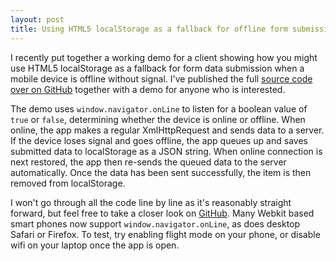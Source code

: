 ```yaml
---
layout: post
title: Using HTML5 localStorage as a fallback for offline form submission
---
```


I recently put together a working demo for a client showing how you might use HTML5 localStorage as a fallback for form data submission when a mobile device is offline without signal. I've published the full [source code over on GitHub](https://github.com/alexgibson/OfflineForm) together with a demo for anyone who is interested.

The demo uses <code>window.navigator.onLine</code> to listen for a boolean value of <code>true</code> or <code>false</code>, determining whether the device is online or offline. When online, the app makes a regular XmlHttpRequest and sends data to a server. If the device loses signal and goes offline, the app queues up and saves submitted data to localStorage as a JSON string. When online connection is next restored, the app then re-sends the queued data to the server automatically. Once the data has been sent successfully, the item is then removed from localStorage.

I won't go through all the code line by line as it's reasonably straight forward, but feel free to take a closer look on [GitHub](https://github.com/alexgibson/OfflineForm). Many Webkit based smart phones now support <code>window.navigator.onLine</code>, as does desktop Safari or Firefox. To test, try enabling flight mode on your phone, or disable wifi on your laptop once the app is open.